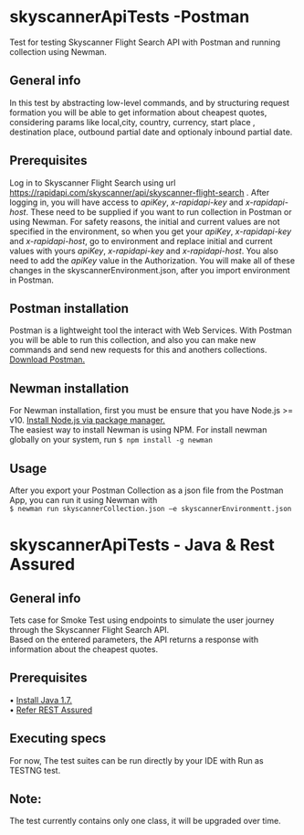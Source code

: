 # skyscannerApiTests -Postman 
Test for testing Skyscanner Flight Search API with Postman and running collection using Newman.
## General info
In this test by abstracting low-level commands, and by structuring request formation you will be able to get information about cheapest quotes, considering params like local,city, country, currency, start place , destination place, outbound partial date and optionaly inbound partial date.
## Prerequisites
Log in to Skyscanner Flight Search using url https://rapidapi.com/skyscanner/api/skyscanner-flight-search . After logging in, you will have access to <em>apiKey</em>, <em>x-rapidapi-key</em> and <em>x-rapidapi-host</em>. These need to be supplied if you want to run collection in Postman or using Newman. 
For safety reasons, the initial and current values are not specified in the environment, so when you get your <em>apiKey</em>, <em>x-rapidapi-key</em> and <em>x-rapidapi-host</em>, go to environment and replace initial and current values with yours <em>apiKey</em>, <em>x-rapidapi-key</em> and <em>x-rapidapi-host</em>. You also need to add the <em>apiKey</em> value in the Authorization.
You will make all of these changes in the skyscannerEnvironment.json, after you import environment in Postman.
## Postman installation
Postman is a lightweight tool the interact with Web Services. With Postman you will be able to run this collection, and also you can make new commands and send new requests for this and anothers collections.<br /> <a href ="https://www.postman.com/downloads/ ">Download Postman.</a>
## Newman installation
For Newman installation, first you must be ensure that you have Node.js >= v10. <a href ="https://nodejs.org/en/download/package-manager/">Install Node.js via package manager.</a> <br />
The easiest way to install Newman is using NPM.
For install newman globally on your system, run `$ npm install -g newman`
## Usage
After you export your Postman Collection as a json file from the Postman App, you can run it using Newman with <br />
 `$ newman run skyscannerCollection.json –e skyscannerEnvironmentt.json`
# skyscannerApiTests - Java & Rest Assured
## General info
Tets case for Smoke Test using endpoints to simulate the user journey through the Skyscanner Flight Search API. <br/>Based on the entered parameters, the API returns a response with information about the cheapest quotes.
## Prerequisites
•	<a href ="https://www.oracle.com/java/technologies/javase/javase-jdk8-downloads.html">Install Java 1.7.</a> <br />
•	<a href ="https://rest-assured.io/">Refer REST Assured</a>
## Executing specs
For now, The test suites can be run directly by your IDE with Run as TESTNG test.
## Note:
The test currently contains only one class, it will be upgraded over time.
